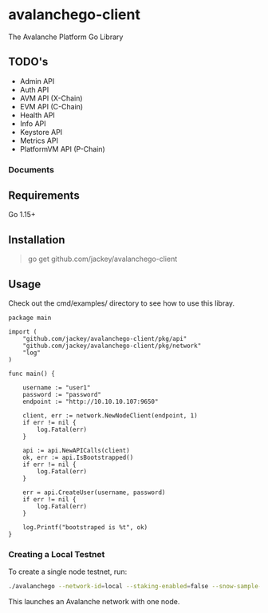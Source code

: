 # avalanchego-client

The Avalanche Platform Go Library 

## TODO's

* Admin API
* Auth API
* AVM API (X-Chain)
* EVM API (C-Chain)
* Health API
* Info API
* Keystore API
* Metrics API
* PlatformVM API (P-Chain)

### Documents

## Requirements

Go 1.15+

## Installation

> go get github.com/jackey/avalanchego-client

## Usage

Check out the cmd/examples/ directory to see how to use this libray.

```golang
package main

import (
	"github.com/jackey/avalanchego-client/pkg/api"
	"github.com/jackey/avalanchego-client/pkg/network"
	"log"
)

func main() {

	username := "user1"
	password := "password"
	endpoint := "http://10.10.10.107:9650"

	client, err := network.NewNodeClient(endpoint, 1)
	if err != nil {
		log.Fatal(err)
	}

	api := api.NewAPICalls(client)
	ok, err := api.IsBootstrapped()
	if err != nil {
		log.Fatal(err)
	}

	err = api.CreateUser(username, password)
	if err != nil {
		log.Fatal(err)
	}

	log.Printf("bootstraped is %t", ok)
}
```

### Creating a Local Testnet

To create a single node testnet, run:

```sh
./avalanchego --network-id=local --staking-enabled=false --snow-sample-size=1 --snow-quorum-size=1 --http-host=ENTER-YOUR-LOCAL-IP-ADDRESS
```

This launches an Avalanche network with one node.

